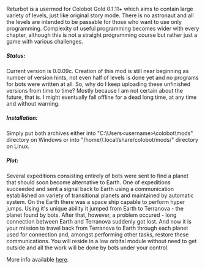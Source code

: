 Returbot is a usermod for Colobot Gold 0.1.11+ which aims to contain large variety of levels, just like original story mode. There is no astronaut and all the levels are intended to be passable for those who want to use only programming. Complexity of useful programming becomes wider with every chapter, although this is not a straight programming course but rather just a game with various challenges.

<h5>Status:</h5>

Current version is 0.0.09c. Creation of this mod is still near beginning as number of version hints, not even half of levels is done yet and no programs for bots were written at all. So, why do I keep uploading these unfinished versions from time to time? Mostly because I am not certain about the future, that is. I might eventually fall offline for a dead long time, at any time and without warning.

<h5>Installation:</h5>

Simply put both archives either into "C:\Users\<username>\colobot\mods\" directory on Windows or into "/home/<username>/.local/share/colobot/mods/" directory on Linux.

<h5>Plot:</h5>

Several expeditions consisting entirely of bots were sent to find a planet that should soon become alternative to Earth. One of expeditions succeeded and sent a signal back to Earth using a communication estabilished on variety of transitional planets and maintained by automatic system. On the Earth there was a space ship capable to perform hyper jumps. Using it's unique ability it jumped from Earth to Terranova - the planet found by bots. After that, however, a problem occured - long connection between Earth and Terranova suddenly got lost. And now it is your mission to travel back from Terranova to Earth through each planet used for connection and, amongst performing other tasks, restore these communications. You will reside in a low orbital module without need to get outside and all the work will be done by bots under your control.


More info available [here](https://colobot.info/forum/showthread.php?tid=949&pid=8033).
